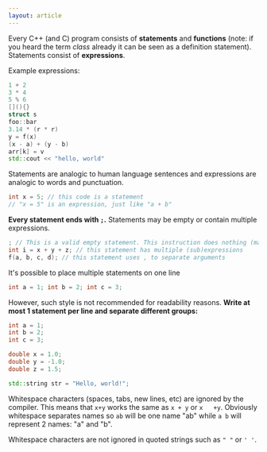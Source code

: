 ```yaml
---
layout: article
---
```



Every C++ (and C) program consists of **statements** and **functions** (note: if you heard the term *class* already it can be seen as a definition statement). Statements consist of **expressions**.

Example expressions:

```c++
1 + 2
3 * 4
5 % 6
[](){}
struct s
foo::bar
3.14 * (r * r)
y = f(x)
(x - a) + (y - b)
arr[k] = v
std::cout << "hello, world"
```

Statements are analogic to human language sentences and expressions are analogic to words and punctuation.

```c++
int x = 5; // this code is a statement
// "x = 5" is an expression, just like "a + b" 
```

**Every statement ends with `;`.** Statements may be empty or contain multiple expressions.

```c++
; // This is a valid empty statement. This instruction does nothing (may trigger a compiler warning because it's useless)
int i = x + y + z; // this statement has multiple (sub)expressions
f(a, b, c, d); // this statement uses , to separate arguments
```

It's possible to place multiple statements on one line

```c++
int a = 1; int b = 2; int c = 3;
```

However, such style is not recommended for readability reasons. **Write at most 1 statement per line and separate different groups:**

```c++
int a = 1;
int b = 2;
int c = 3;

double x = 1.0;
double y = -1.0;
double z = 1.5;

std::string str = "Hello, world!";
```

Whitespace characters (spaces, tabs, new lines, etc) are ignored by the compiler. This means that `x+y` works the same as `x + y` or `x   +y`. Obviously whitespace separates names so `ab` will be one name "ab" while `a b` will represent 2 names: "a" and "b".

Whitespace characters are not ignored in quoted strings such as `" "` or `' '`.
